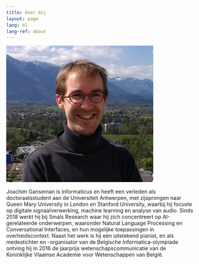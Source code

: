 ```yaml
---
title: Over mij
layout: page
lang: nl
lang-ref: about
---
```


![](/public/img/photo.jpg)

Joachim Ganseman is informaticus en heeft een verleden als doctoraatsstudent aan de Universiteit Antwerpen, met zijsprongen naar Queen Mary University in London en Stanford University, waarbij hij focuste op digitale signaalverwerking, machine learning en analyse van audio. Sinds 2018 werkt hij bij Smals Research waar hij zich concentreert op AI-gerelateerde onderwerpen, waaronder Natural Language Processing en Conversational Interfaces, en hun mogelijke toepassingen in overheidscontext. Naast het werk is hij een uitstekend pianist, en als medestichter en -organisator van de Belgische Informatica-olympiade ontving hij in 2016 de jaarprijs wetenschapscommunicatie van de Koninklijke Vlaamse Academie voor Wetenschappen van België.
